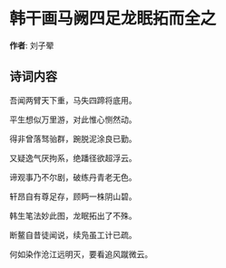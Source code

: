 # 韩干画马阙四足龙眠拓而全之

**作者**: 刘子翚

## 诗词内容

吾闻两臂天下重，马失四蹄将底用。

平生想似万里游，对此惟心恻然动。

得非曾落驽骀群，踠脱泥涂良已勤。

又疑逸气厌拘系，绝蹯径欲超浮云。

谛观事乃不尔剧，破练丹青老无色。

轩昂自有尊足存，顾眄一株阴山碧。

韩生笔法妙此图，龙眠拓出了不殊。

断鳌自昔徒闻说，续凫虽工计已疏。

何如染作沧江远明灭，要看追风蹴微云。

